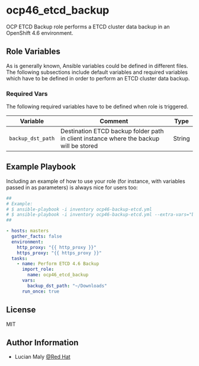 ocp46_etcd_backup
=========

OCP ETCD Backup role performs a ETCD cluster data backup in an OpenShift 4.6 environment.

Role Variables
--------------

As is generally known, Ansible variables could be defined in different files. The following subsections include default variables and required variables which have to be defined in order to perform an ETCD cluster data backup.

### Required Vars

The following required variables have to be defined when role is triggered.

|Variable|Comment|Type|
|---|---|---|
|`backup_dst_path`|Destination ETCD backup folder path in client instance where the backup will be stored|String|


Example Playbook
----------------

Including an example of how to use your role (for instance, with variables passed in as parameters) is always nice for users too:

```yaml
##
# Example:
# $ ansible-playbook -i inventory ocp46-backup-etcd.yml
# $ ansible-playbook -i inventory ocp46-backup-etcd.yml --extra-vars="backup_dst_path=/tmp"
##

- hosts: masters
  gather_facts: false
  environment:
    http_proxy: "{{ http_proxy }}"
    https_proxy: "{{ https_proxy }}"
  tasks:
    - name: Perform ETCD 4.6 Backup
      import_role:
        name: ocp46_etcd_backup
      vars:
        backup_dst_path: "~/Downloads"
      run_once: true
```

License
-------

MIT

Author Information
------------------

- Lucian Maly [@Red Hat](https://github.com/redhatofficial)
